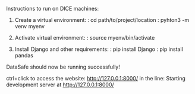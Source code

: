 Instructions to run on DICE machines:

1. Create a virtual environment:
: cd path/to/project/location
: pyhton3 -m venv myenv

3. Activate virtual environment:
:  source myenv/bin/activate

4. Install Django and other requirements:
: pip install Django
: pip install pandas

DataSafe should now be running successfully!

ctrl+click to access the website:
http://127.0.0.1:8000/
in the line: 
Starting development server at http://127.0.0.1:8000/
